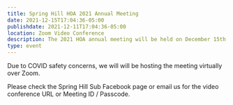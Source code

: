 ```yaml
---
title: Spring Hill HOA 2021 Annual Meeting
date: 2021-12-15T17:04:36-05:00
publishdate: 2021-12-11T17:04:36-05:00
location: Zoom Video Conference
description: The 2021 HOA annual meeting will be held on December 15th at 7pm ET.
type: event
---
```

Due to COVID safety concerns, we will will be hosting the meeting virtually over Zoom.

Please check the Spring Hill Sub Facebook page or email us for the video conference URL or Meeting ID / Passcode.
